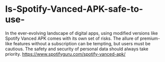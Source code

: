 # Is-Spotify-Vanced-APK-safe-to-use-
In the ever-evolving landscape of digital apps, using modified versions like Spotify Vanced APK comes with its own set of risks. The allure of premium-like features without a subscription can be tempting, but users must be cautious. The safety and security of personal data should always take priority. https://www.spotifyguru.com/spotify-vanced-apk/
